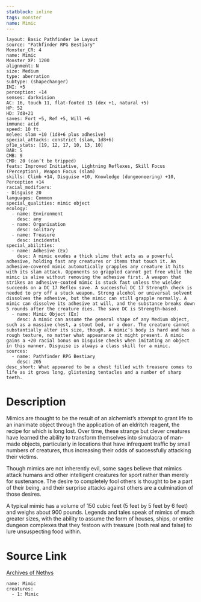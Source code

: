 ```yaml
---
statblock: inline
tags: monster
name: Mimic
---
```

```statblock
layout: Basic Pathfinder 1e Layout
source: "Pathfinder RPG Bestiary"
Monster_CR: 4
name: Mimic
Monster_XP: 1200
alignment: N
size: Medium
type: aberration
subtype: (shapechanger)
INI: +5
perception: +14
senses: darkvision
AC: 16, touch 11, flat-footed 15 (dex +1, natural +5)
HP: 52
HD: 7d8+21
saves: Fort +5, Ref +5, Will +6
immune: acid
speed: 10 ft.
melee: slam +10 (1d8+6 plus adhesive)
special_attacks: constrict (slam, 1d8+6)
pf1e_stats: [19, 12, 17, 10, 13, 10]
BAB: 5
CMB: 9
CMD: 20 (can’t be tripped)
feats: Improved Initiative, Lightning Reflexes, Skill Focus (Perception), Weapon Focus (slam)
skills: Climb +14, Disguise +10, Knowledge (dungeoneering) +10, Perception +14
racial_modifiers:
- Disguise 20
languages: Common
special_qualities: mimic object
ecology:
  - name: Environment
    desc: any
  - name: Organisation
    desc: solitary
  - name: Treasure
    desc: incidental
special_abilities:
  - name: Adhesive (Ex)
    desc: A mimic exudes a thick slime that acts as a powerful adhesive, holding fast any creatures or items that touch it. An adhesive-covered mimic automatically grapples any creature it hits with its slam attack. Opponents so grappled cannot get free while the mimic is alive without removing the adhesive first. A weapon that strikes an adhesive-coated mimic is stuck fast unless the wielder succeeds on a DC 17 Reflex save. A successful DC 17 Strength check is needed to pry off a stuck weapon. Strong alcohol or universal solvent dissolves the adhesive, but the mimic can still grapple normally. A mimic can dissolve its adhesive at will, and the substance breaks down 5 rounds after the creature dies. The save DC is Strength-based.
  - name: Mimic Object (Ex)
    desc: A mimic can assume the general shape of any Medium object, such as a massive chest, a stout bed, or a door. The creature cannot substantially alter its size, though. A mimic’s body is hard and has a rough texture, no matter what appearance it might present. A mimic gains a +20 racial bonus on Disguise checks when imitating an object in this manner. Disguise is always a class skill for a mimic.
sources:
  - name: Pathfinder RPG Bestiary
    desc: 205
desc_short: What appeared to be a chest filled with treasure comes to life as it grows long, glistening tentacles and a number of sharp teeth.
```
# Description
Mimics are thought to be the result of an alchemist’s attempt to grant life to an inanimate object through the application of an eldritch reagent, the recipe for which is long lost. Over time, these strange but clever creatures have learned the ability to transform themselves into simulacra of man-made objects, particularly in locations that have infrequent traffic by small numbers of creatures, thus increasing their odds of successfully attacking their victims.

Though mimics are not inherently evil, some sages believe that mimics attack humans and other intelligent creatures for sport rather than merely for sustenance. The desire to completely fool others is thought to be a part of their being, and their surprise attacks against others are a culmination of those desires.

A typical mimic has a volume of 150 cubic feet (5 feet by 5 feet by 6 feet) and weighs about 900 pounds. Legends and tales speak of mimics of much greater sizes, with the ability to assume the form of houses, ships, or entire dungeon complexes that they festoon with treasure (both real and false) to lure unsuspecting food within.
# Source Link
[Archives of Nethys](https://aonprd.com/MonsterDisplay.aspx?ItemName=Mimic)
```encounter-table
name: Mimic
creatures:
  - 1: Mimic
```
